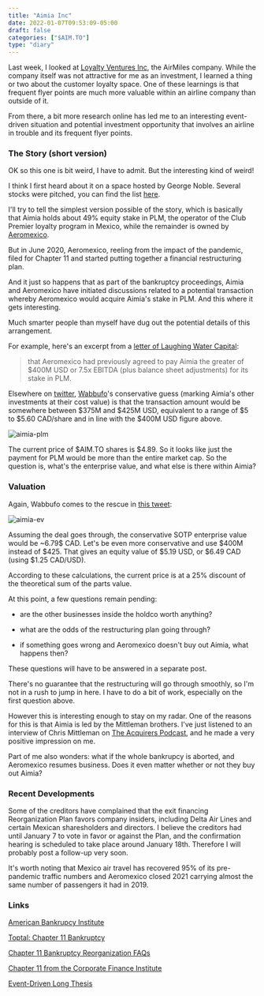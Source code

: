 ```yaml
---
title: "Aimia Inc"
date: 2022-01-07T09:53:09-05:00
draft: false
categories: ["$AIM.TO"]
type: "diary"
---
```


Last week, I looked at [Loyalty Ventures Inc](/diary/investing-diary-0004), the AirMiles company. While the company itself was not attractive for me as an investment, I learned a thing or two about the customer loyalty space. One of these learnings is that frequent flyer points are much more valuable within an airline company than outside of it.

From there, a bit more research online has led me to an interesting event-driven situation and potential investment opportunity that involves an airline in trouble and its frequent flyer points.

### The Story (short version)

OK so this one is bit weird, I have to admit. But the interesting kind of weird!

I think I first heard about it on a space hosted by George Noble. Several stocks were pitched, you can find the list [here](https://twitter.com/gnoble79/status/1469795405986738176).

I'll try to tell the simplest version possible of the story, which is basically that Aimia holds about 49% equity stake in PLM, the operator of the Club Premier loyalty program in Mexico, while the remainder is owned by [Aeromexico](https://finance.yahoo.com/quote/AEROMEX.MX?p=AEROMEX.MX&.tsrc=fin-srch).

But in June 2020, Aeromexico, reeling from the impact of the pandemic, filed for Chapter 11 and started putting together a financial restructuring plan.

And it just so happens that as part of the bankruptcy proceedings, Aimia and Aeromexico have initiated discussions related to a potential transaction whereby Aeromexico would acquire Aimia's stake in PLM. And this where it gets interesting.

Much smarter people than myself have dug out the potential details of this arrangement.

For example, here's an excerpt from a [letter of Laughing Water Capital](https://static1.squarespace.com/static/5d93ed0b59166652b0d66427/t/60fb1f431155b25f3e6e24a3/1627070275338/Laughing+Water+Capital+H1+2021.pdf):

<blockquote> 

that Aeromexico had previously agreed to pay Aimia the greater of $400M USD or 7.5x EBITDA (plus balance sheet adjustments) for its stake in PLM.

</blockquote>

Elsewhere on [twitter](https://twitter.com/wabuffo/status/1454251413052211201), [Wabbufo](https://twitter.com/wabuffo)'s conservative guess (marking Aimia's other investments at their cost value) is that the transaction amount would be somewhere between $375M and $425M USD, equivalent to a range of $5 to $5.60 CAD/share and in line with the $400M USD figure above.

![aimia-plm](/images/aimia-plm.png)

The current price of $AIM.TO shares is $4.89. So it looks like just the payment for PLM would be more than the entire market cap. So the question is, what's the enterprise value, and what else is there within Aimia?

### Valuation

Again, Wabbufo comes to the rescue in [this tweet](https://twitter.com/wabuffo/status/1448265981118255104):

![aimia-ev](/images/aimia-ev.png)

Assuming the deal goes through, the conservative SOTP enterprise value would be ~6.79$ CAD. Let's be even more conservative and use $400M instead of $425. That gives an equity value of $5.19 USD, or $6.49 CAD (using $1.25 CAD/USD).

According to these calculations, the current price is at a 25% discount of the theoretical sum of the parts value.

At this point, a few questions remain pending:

- are the other businesses inside the holdco worth anything?

- what are the odds of the restructuring plan going through?

- if something goes wrong and Aeromexico doesn't buy out Aimia, what happens then?

These questions will have to be answered in a separate post. 

There's no guarantee that the restructuring will go through smoothly, so I'm not in a rush to jump in here. I have to do a bit of work, especially on the first question above.

However this is interesting enough to stay on my radar. One of the reasons for this is that Aimia is led by the Mittleman brothers. I've just listened to an interview of Chris Mittleman on [The Acquirers Podcast](https://www.youtube.com/watch?v=1TUNOKyv7vQ), and he made a very positive impression on me.

Part of me also wonders: what if the whole bankrupcy is aborted, and Aeromexico resumes business. Does it even matter whether or not they buy out Aimia?

### Recent Developments

Some of the creditors have complained that the exit financing Reorganization Plan favors company insiders, including Delta Air Lines and certain Mexican sharesholders and directors. I believe the creditors had until January 7 to vote in favor or against the Plan, and the confirmation hearing is scheduled to take place around January 18th. Therefore I will probably post a follow-up very soon.

It's worth noting that Mexico air travel has recovered 95% of its pre-pandemic traffic numbers and Aeromexico closed 2021 carrying almost the same number of passengers it had in 2019. 

### Links

[American Bankrupcy Institute](https://www.kirkland.com/siteFiles/kirkexp/publications/2398/Document1/Friedland_What_unsecured_creditor_should.pdf)

[Toptal: Chapter 11 Bankruptcy](https://www.toptal.com/finance/bankruptcy/chapter-11-bankruptcy-what-is-it)

[Chapter 11 Bankruptcy Reorganization FAQs](http://arklatexlaw.com/practice-areas/bankruptcy/chapter-11-bankruptcy-reorganization-frequently-asked-questions/)

[Chapter 11 from the Corporate Finance Institute](https://corporatefinanceinstitute.com/resources/knowledge/other/what-is-chapter-11/)

[Event-Driven Long Thesis](https://zbbanalyst.substack.com/p/aim-event-driven-long-thesis?r=ck61a&utm_campaign=post&utm_medium=web&utm_source=)